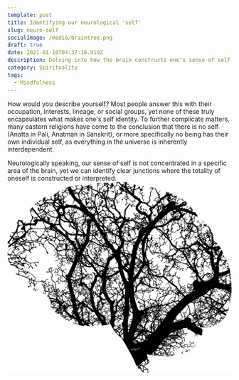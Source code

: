 ```yaml
---
template: post
title: Identifying our neurological 'self'
slug: neuro-self
socialImage: /media/braintree.png
draft: true
date: 2021-01-10T04:37:16.919Z
description: Delving into how the brain constructs one's sense of self.
category: Spirituality
tags:
  - Mindfulness
---
```

How would you describe yourself? Most people answer this with their occupation, interests, lineage, or social groups, yet none of these truly encapsulates what makes one's self identity. To further complicate matters, many eastern religions have come to the conclusion that there is no self (Anatta in Pali, Anatman in Sanskrit), or more specifically no being has their own individual self, as everything in the universe is inherently interdependent.

Neurologically speaking, our sense of self is not concentrated in a specific area of the brain, yet we can identify clear junctions where the totality of oneself is constructed or interpreted.
![](static/media/braintree.png)